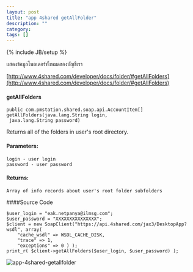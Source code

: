 ```yaml
---
layout: post
title: "app 4shared getAllFolder"
description: ""
category: 
tags: []
---
```

{% include JB/setup %}

แสดงข้อมูลโพลเดอร์ทั้งหมดของบัญชีเรา

[http://www.4shared.com/developer/docs/folder/#getAllFolders](http://www.4shared.com/developer/docs/folder/#getAllFolders)


#### getAllFolders

	public com.pmstation.shared.soap.api.AccountItem[] getAllFolders(java.lang.String login,
	 java.lang.String password)
	
Returns all of the folders in user's root directory.


#### Parameters:

	login - user login
	password - user password
	
#### Returns:

	Array of info records about user's root folder subfolders


####Source Code 

	$user_login = "eak.netpanya@ilmsg.com"; 
	$user_password = "XXXXXXXXXXXXXXX";  
	$client = new SoapClient("https://api.4shared.com/jax3/DesktopApp?wsdl", array( 
		"cache_wsdl" => WSDL_CACHE_DISK, 
		"trace" => 1, 
		"exceptions" => 0 ) );  
	print_r( $client->getAllFolders($user_login, $user_password) );


![app-4shared-getallfolder](https://raw.github.com/ilmsg/ilmsg.github.com/master/_upload/app-4shared-getallfolder.png)


